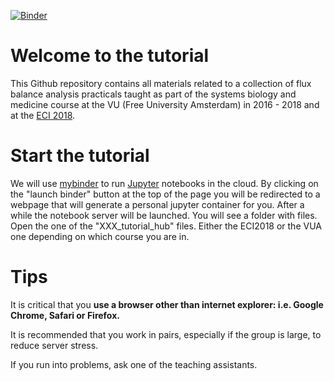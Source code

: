 [![Binder](https://mybinder.org/badge.svg)](https://mybinder.org/v2/gh/ThierryMondeel/Systems_Biology_FBA_tutorial/master?urlpath=lab)

# Welcome to the tutorial
This Github repository contains all materials related to a collection of flux balance analysis practicals taught as part of the systems biology and medicine course at the VU (Free University Amsterdam) in 2016 - 2018 and at the [ECI 2018](http://www.eci2018.org). 

# Start the tutorial
We will use [mybinder](http://mybinder.org/) to run [Jupyter](http://jupyter.org/) notebooks in the cloud. By clicking on the "launch binder" button at the top of the page you will be redirected to a webpage that will generate a personal jupyter container for you. After a while the notebook server will be launched. You will see a folder with files. Open the one of the "XXX_tutorial_hub" files. Either the ECI2018 or the VUA one depending on which course you are in. 

# Tips
It is critical that you **use a browser other than internet explorer: i.e. Google Chrome, Safari or Firefox.**

It is recommended that you work in pairs, especially if the group is large, to reduce server stress.

If you run into problems, ask one of the teaching assistants. 
